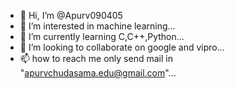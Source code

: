 - 👋 Hi, I’m @Apurv090405
- 👀 I’m interested in machine learning...
- 🌱 I’m currently learning C,C++,Python...
- 💞️ I’m looking to collaborate on google and vipro...
- 📫 how to reach me only send mail in "apurvchudasama.edu@gmail.com"...

<!---
Apurv090405/Apurv090405 is a ✨ special ✨ repository because its `README.md` (this file) appears on your GitHub profile.
You can click the Preview link to take a look at your changes.
--->
